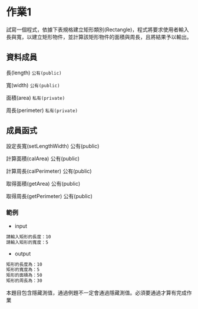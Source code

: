 # 作業1

試寫一個程式，依據下表規格建立矩形類別(Rectangle)，程式將要求使用者輸入長與寬，以建立矩形物件，並計算該矩形物件的面積與周長，且將結果予以輸出。

## 資料成員

長(length)  `公有(public)`

寬(width) `公有(public)`

面積(area) `私有(private)`

周長(perimeter) `私有(private)`


## 成員函式

設定長寬(setLengthWidth)
公有(public)

計算面積(calArea)
公有(public)

計算周長(calPerimeter)
公有(public)

取得面積(getArea)
公有(public)

取得周長(getPerimeter)
公有(public)


### 範例

- input

```md
請輸入矩形的長度：10
請輸入矩形的寬度：5
```

- output

```md
矩形的長度為：10
矩形的寬度為：5
矩形的面積為：50
矩形的周長為：30
```


本題目包含隱藏測值，通過例題不一定會通過隱藏測值。必須要通過才算有完成作業
